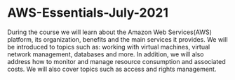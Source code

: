 # AWS-Essentials-July-2021

During the course we will learn about the Amazon Web Services(AWS) platform, its organization, benefits and the main services it provides. We will be introduced to topics such as: working with virtual machines, virtual network management, databases and more. In addition, we will also address how to monitor and manage resource consumption and associated costs. We will also cover topics such as access and rights management.

